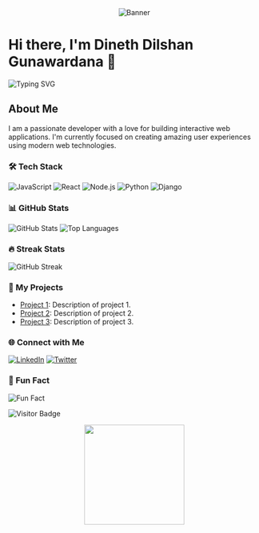 <!-- Header Section -->
<div align="center">
  <img src="https://media.licdn.com/dms/image/v2/D5616AQGNGL4Tw79hRw/profile-displaybackgroundimage-shrink_350_1400/profile-displaybackgroundimage-shrink_350_1400/0/1726633277492?e=1732147200&v=beta&t=WtIx8lX2GjiJ3m-ssJnsURkbCCg7-0DiZtDaArv00TY" alt="Banner" />
</div>

# Hi there, I'm Dineth Dilshan Gunawardana 👋

<!-- Animated SVG Text -->
![Typing SVG](https://readme-typing-svg.herokuapp.com?font=Courier&size=24&duration=4000&color=36BCF7&lines=Full-Stack+Developer;Open+Source+Enthusiast;Lifelong+Learner)

## About Me
I am a passionate developer with a love for building interactive web applications. I'm currently focused on creating amazing user experiences using modern web technologies.

<!-- Tech Stack with Icons and Badges -->
### 🛠 Tech Stack
![JavaScript](https://img.shields.io/badge/-JavaScript-F7DF1E?style=flat-square&logo=javascript&logoColor=black)
![React](https://img.shields.io/badge/-React-61DAFB?style=flat-square&logo=react&logoColor=black)
![Node.js](https://img.shields.io/badge/-Node.js-339933?style=flat-square&logo=node.js&logoColor=white)
![Python](https://img.shields.io/badge/-Python-3776AB?style=flat-square&logo=python&logoColor=white)
![Django](https://img.shields.io/badge/-Django-092E20?style=flat-square&logo=django&logoColor=white)

### 📊 GitHub Stats
![GitHub Stats](https://github-readme-stats.vercel.app/api?username=yourusername&show_icons=true&theme=radical)
![Top Languages](https://github-readme-stats.vercel.app/api/top-langs/?username=yourusername&layout=compact&theme=radical)

### 🔥 Streak Stats
![GitHub Streak](https://github-readme-streak-stats.herokuapp.com/?user=yourusername&theme=radical)

### 🚀 My Projects
- [Project 1](https://github.com/yourusername/project1): Description of project 1.
- [Project 2](https://github.com/yourusername/project2): Description of project 2.
- [Project 3](https://github.com/yourusername/project3): Description of project 3.

### 🌐 Connect with Me
[![LinkedIn](https://img.shields.io/badge/-LinkedIn-0077B5?style=flat-square&logo=linkedin&logoColor=white)](https://www.linkedin.com/in/yourprofile)
[![Twitter](https://img.shields.io/badge/-Twitter-1DA1F2?style=flat-square&logo=twitter&logoColor=white)](https://twitter.com/yourusername)

### 🎨 Fun Fact
![Fun Fact](https://readme-jokes.vercel.app/api?hideBorder&theme=radical)

<!-- Footer with Visitor Counter -->
![Visitor Badge](https://visitor-badge.glitch.me/badge?page_id=yourusername.yourusername)

<div align="center">
  <img src="https://media.giphy.com/media/13HgwGsXF0aiGY/giphy.gif" width="200">
</div>
